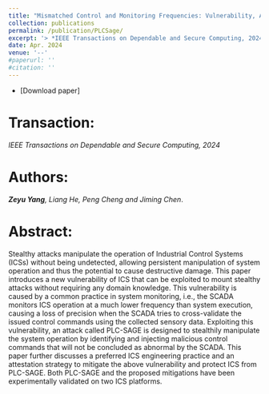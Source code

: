 ```yaml
---
title: "Mismatched Control and Monitoring Frequencies: Vulnerability, Attack, and Mitigation"
collection: publications
permalink: /publication/PLCSage/
excerpt: '> *IEEE Transactions on Dependable and Secure Computing, 2024*<br>***Zeyu Yang**, Liang He, Peng Cheng and Jiming Chen*.'
date: Apr. 2024
venue: '--'
#paperurl: ''
#citation: ''
---
```

- [Download paper]
<!-- (./files/PLCSage.pdf) -->

Transaction:
===
*IEEE Transactions on Dependable and Secure Computing, 2024*  

Authors: 
===
***Zeyu Yang**, Liang He, Peng Cheng and Jiming Chen*.

Abstract: 
===
Stealthy attacks manipulate the operation of Industrial Control Systems (ICSs) without being undetected, allowing persistent manipulation of system operation and thus the potential to cause destructive damage. This paper introduces a new vulnerability of ICS that can be exploited to mount stealthy attacks without requiring any domain knowledge. This vulnerability is caused by a common practice in system monitoring, i.e., the SCADA monitors ICS operation at a much lower frequency than system execution, causing a loss of precision when the SCADA tries to cross-validate the issued control commands using the collected sensory data. Exploiting this vulnerability, an attack called PLC-SAGE is designed to stealthily manipulate the system operation by identifying and injecting malicious control commands that will not be concluded as abnormal by the SCADA. This paper further discusses a preferred ICS engineering practice and an attestation strategy to mitigate the above vulnerability and protect ICS from PLC-SAGE. Both PLC-SAGE and the proposed mitigations have been experimentally validated on two ICS platforms.
